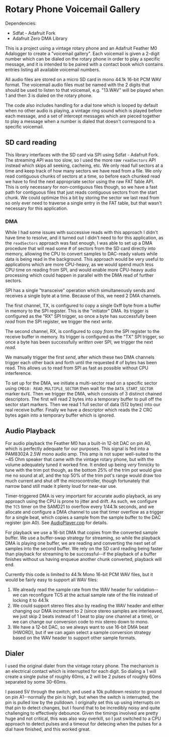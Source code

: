 # Rotary Phone Voicemail Gallery

Dependencies:
- Sdfat - Adafruit Fork
- Adafruit Zero DMA Library

This is a project using a vintage rotary phone and an Adafruit Feather M0 Adalogger to create a "voicemail gallery". Each voicemail is given a 2-digit number which can be dialed on the rotary phone in order to play a specific message, and it is intended to be paired with a contact book which 
contains entries listing all available voicemail numbers.

All audio files are stored on a micro SD card in mono 44.1k 16-bit PCM WAV format. The voicemail audio files must be named with the 2 digits that should be used to listen to
that voicemail, e.g. "13.WAV" will be played when 1 and then 3 is dialed on the rotary phone. 

The code also includes handling for a dial tone which is looped by default when no other audio is playing, a vintage ring sound which is played before each message, and a set of intercept messages which are pieced together to play a message when a number is dialed that doesn't correspond to a specific voicemail.

## SD card reading

This library interfaces with the SD card via SPI using Sdfat - Adafruit Fork. The streaming API was too slow, so I used the more raw `readSectors` API instead which skips all seeking, cacheing, etc. We only read full sectors at a time and keep track of how many sectors we
have read from a file. We only read contiguous chunks of sectors at a time, so before each chunked read we have to find the next appropriate
sector using the raw FAT fable API. This is only necessary for non-contiguous files though, so we have a fast path for contiguous files that just reads contiguous sectors from the start chunk. We could optimize this a bit by storing the sector we last read from so only ever need to traverse a single entry in the FAT table, but that wasn't necessary for this application.

### DMA

While I had some issues with successive reads with this approach I didn't have time to resolve, and it turned out I didn't need to for 
this application, as the `readSectors` approach was fast enough, I was able to set up a DMA procedure that will read some # of sectors from the SD card directly into memory, allowing the CPU to convert samples to DAC-ready values while data is being read in the background. 
This approach would be very useful to applications which are more CPU-heavy, as we would spend much less CPU time on reading from SPI, 
and would enable more CPU-heavy audio processing which could happen in parallel with the DMA read of further sectors.

SPI has a single "transceive" operation which simultaneously sends and receives a single byte at a time. Because of this, we need 2 DMA channels. 

The first channel, TX, is configured to copy a single 0xff byte from a buffer in memory to the SPI register. This is the "initiator" DMA. Its trigger is configured as the "RX" SPI trigger, so once a byte has successfully been _read_ from the SPI register, we trigger the next _write_.

The second channel, RX, is configured to copy _from_ the SPI register to the receive buffer in memory. Its trigger is configured as the "TX" SPI trigger, so once a byte has been successfully _written_ over SPI, we trigger the next _read_. 

We manually trigger the first _send_, after which these two DMA channels trigger each other back and forth until the requested # of bytes has been read. This allows us to read from SPI as fast as possible without CPU interference.

To set up for the DMA, we initiate a multi-sector read on a specific sector using `CMD18: READ_MULTIPLE_SECTOR`
then wait for the `DATA_START_SECTOR` marker `0xFE`. Then we trigger the DMA, which consists of 3 distinct chained descriptors. The first will read 2 bytes into a temporary buffer to pull off the sector start markers. Then we read 1 full sector of data (512 bytes) into our real receive buffer. Finally we have a descriptor which reads the 2 CRC bytes again into a temporary buffer which is ignored.

## Audio Playback

For audio playback the Feather M0 has a built-in 12-bit DAC on pin A0, which is perfectly adequate for our purposes. This signal is fed into a PAM8302A 2.5W mono audio amp. This amp is not super well-suited to the ~45 Ohm speaker that came with the vintage rotary phone, but with the volume adequately tuned it worked fine. It ended up being _very_ finnicky to tune with the trim pot though, as the bottom 25% of the trim pot would give me no sound at all, and the top 50% of the trim pot's range would draw too much current and shut off the microcontroller, though fortunately that narrow band still made it plenty loud for near-ear use.

Timer-triggered DMA is very important for accurate audio playback, as any approach using the CPU is prone to jitter and drift. As such, we configure the `TC5` timer on the SAMD21 to overflow every 1/44.1k seconds, and we allocate and configure a DMA channel to use that timer overflow as a trigger for a single beat, which copies a sample from the sample buffer to the DAC register (pin A0). See [AudioPlayer.cpp](./src/AudioPlayer.cpp) for details.

For playback we use a 16-bit DMA that copies from the converted sample buffer. We use a buffer-swap strategy for streaming, so while the playback DMA is playing one buffer, we are reading and converting the next set of samples into the second buffer. We rely on the SD card reading being faster than playback for streaming to be successful--if the playback of a buffer finishes without us having enqueue another chunk converted, playback will end. 

Currently this code is limited to 44.1k Mono 16-bit PCM WAV files, but it would be fairly easy to support all WAV files:

1. We already read the sample rate from the WAV header for validation--we can reconfigure TC5 at the actual sample rate of the file instead of locking it to 44.1k
2. We could support stereo files also by reading the WAV header and either changing our DMA increment to 2 (since stereo samples are interleaved, we just skip 2 beats instead of 1 beat to play one channel at a time), or we can change our conversion code to mix stereo down to mono.
3. We have a 12-bit DAC, so we always want to use 16-bit DMA beat (HWORD), but if we can again select a sample conversion strategy based on the WAV header to support other sample formats.

## Dialer

I used the original dialer from the vintage rotary phone. The mechanism is an electrical contact which is interrupted for each digit. So dialing a 1 will create a single pulse of roughly 60ms, a 2 will be 2 pulses of roughly 60ms separated by some 30-60ms.

I passed 5V through the switch, and used a 10k pulldown resistor to ground on pin A1--normally the pin is high, but when the switch is interrupted, the pin is pulled low by the pulldown. I originally set this up using interrupts on that pin to detect changes, but I found that to be incredibly noisy and quite challenging to effectively debounce. Given the timings involved are pretty huge and not critical, this was also way overkill, so I just switched to a CPU approach to detect pulses and a timeout for detecing when the pulses for a dial have finished, and this worked great.  
